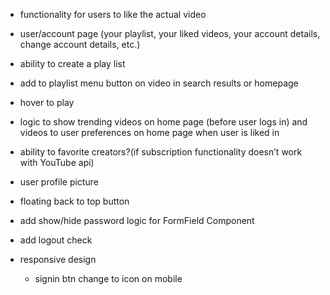 - functionality for users to like the actual video
- user/account page (your playlist, your liked videos, your account details, change account details, etc.)
- ability to create a play list
- add to playlist menu button on video in search results or homepage
- hover to play
- logic to show trending videos on home page (before user logs in) and videos to user preferences on home page when user is liked in
- ability to favorite creators?(if subscription functionality doesn’t work with YouTube api)
- user profile picture
- floating back to top button
- add show/hide password logic for FormField Component

- add logout check

- responsive design
  - signin btn change to icon on mobile
